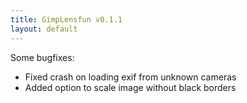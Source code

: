 ```yaml
---
title: GimpLensfun v0.1.1
layout: default
---
```


Some bugfixes:

* Fixed crash on loading exif from unknown cameras
* Added option to scale image without black borders
